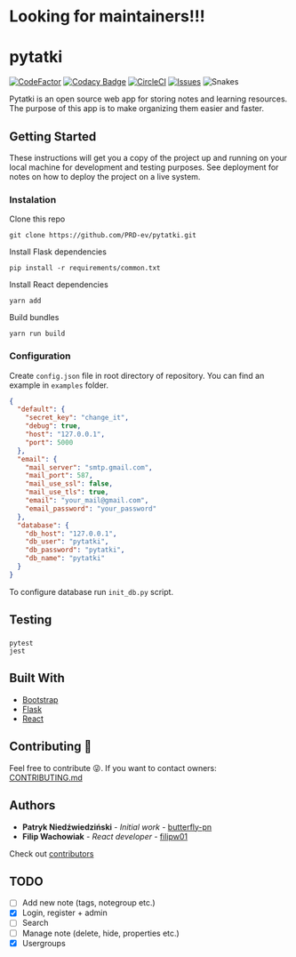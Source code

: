 # Looking for maintainers!!!

# pytatki

[![CodeFactor](https://www.codefactor.io/repository/github/PRD-ev/pytatki/badge)](https://www.codefactor.io/repository/github/PRD-ev/pytatki)
[![Codacy Badge](https://api.codacy.com/project/badge/Grade/888414de92604fbbbd46b42c04e96e81)](https://www.codacy.com/app/pniedzwiedzinski19/pytatki?utm_source=github.com&utm_medium=referral&utm_content=butterfly-pn/pytatki&utm_campaign=Badge_Grade)
[![CircleCI](https://circleci.com/gh/PRD-ev/pytatki/tree/master.svg?style=svg)](https://circleci.com/gh/PRD-ev/pytatki/tree/master)
[![Issues](https://img.shields.io/github/issues/PRD-ev/pytatki.svg)](https://github.com/PRD-ev/pytatki/issues)
![Snakes](https://img.shields.io/badge/version-v1.1.2-blue.svg)

Pytatki is an open source web app for storing notes and learning resources. The purpose of this app is to make organizing them easier and faster.

## Getting Started

These instructions will get you a copy of the project up and running on your local machine for development and testing purposes. See deployment for notes on how to deploy the project on a live system.

### Instalation

Clone this repo

```
git clone https://github.com/PRD-ev/pytatki.git
```

Install Flask dependencies

```
pip install -r requirements/common.txt
```

Install React dependencies

```
yarn add
```

Build bundles

```
yarn run build
```

### Configuration

Create `config.json` file in root directory of repository. You can find an example in `examples` folder.

```json
{
  "default": {
    "secret_key": "change_it",
    "debug": true,
    "host": "127.0.0.1",
    "port": 5000
  },
  "email": {
    "mail_server": "smtp.gmail.com",
    "mail_port": 587,
    "mail_use_ssl": false,
    "mail_use_tls": true,
    "email": "your_mail@gmail.com",
    "email_password": "your_password"
  },
  "database": {
    "db_host": "127.0.0.1",
    "db_user": "pytatki",
    "db_password": "pytatki",
    "db_name": "pytatki"
  }
}
```

To configure database run `init_db.py` script.

## Testing

###

```
pytest
jest
```

## Built With

- [Bootstrap](https://www.getbootstrap.com/)
- [Flask](http://flask.pocoo.org/)
- [React](https://reactjs.org)

## Contributing 🎉

Feel free to contribute 😜. If you want to contact owners: [CONTRIBUTING.md](https://github.com/butterfly-pn/pytatki/blob/master/docs/CONTRIBUTING.md)

## Authors

- **Patryk Niedźwiedziński** - _Initial work_ - [butterfly-pn](https://github.com/butterfly-pn)
- **Filip Wachowiak** - _React developer_ - [filipw01](https://github.com/filipw01)

Check out [contributors](https://github.com/butterfly-pn/pytatki/graphs/contributors)

## TODO

- [ ] Add new note (tags, notegroup etc.)
- [x] Login, register + admin
- [ ] Search
- [ ] Manage note (delete, hide, properties etc.)
- [x] Usergroups
